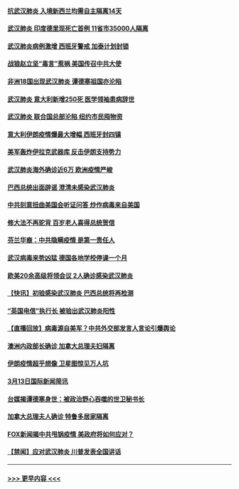 #### [抗武汉肺炎 入境新西兰均需自主隔离14天](../pages/prog202/a102799406.md?t=03141602) 
#### [武汉肺炎 印度德里现死亡首例 11省市35000人隔离](../pages/prog202/a102799379.md?t=03141602) 
#### [武汉肺炎病例激增 西班牙警戒 加泰计划封锁](../pages/prog202/a102799338.md?t=03141602) 
#### [战狼赵立坚“毒言”惹祸 美国传召中共大使](../pages/prog202/a102799314.md?t=03141602) 
#### [非洲18国出现武汉肺炎 谭德塞祖国亦沦陷](../pages/prog202/a102799302.md?t=03141602) 
#### [武汉肺炎 意大利新增250死 医学领袖患病辞世](../pages/prog202/a102799253.md?t=03141602) 
#### [武汉肺炎 联合国总部沦陷 纽约市民囤物资](../pages/prog202/a102799239.md?t=03141602) 
#### [意大利伊朗疫情爆最大增幅 西班牙封四镇](../pages/prog202/a102798969.md?t=03141602) 
#### [美军轰炸伊拉克武器库 反击伊朗支持势力](../pages/prog202/a102799127.md?t=03141602) 
#### [武汉肺炎海外确诊近6万 欧洲疫情严峻](../pages/prog202/a102799147.md?t=03141602) 
#### [巴西总统出面辟谣  澄清未感染武汉肺炎](../pages/prog202/a102799066.md?t=03141602) 
#### [中共刻意扭曲美国会听证问答 炒作病毒来自美国](../pages/prog202/a102799022.md?t=03141602) 
#### [修大法不再驼背 百岁老人喜得总统贺信](../pages/prog202/a102799026.md?t=03141602) 
#### [芬兰华裔：中共隐瞒疫情 是第一责任人](../pages/prog202/a102798951.md?t=03141602) 
#### [武汉病毒来势凶猛 德国各地学校停课一个月](../pages/prog202/a102798978.md?t=03141602) 
#### [欧美20余高级将领会议 2人确诊感染武汉肺炎](../pages/prog202/a102798930.md?t=03141602) 
#### [【快讯】初验感染武汉肺炎 巴西总统将再检测](../pages/prog202/a102798917.md?t=03141602) 
#### [“英国电信”执行长 被验出武汉肺炎阳性](../pages/prog202/a102798904.md?t=03141602) 
#### [【直播回放】病毒源自美军？中共外交部发言人言论引爆舆论](../pages/prog202/a102798842.md?t=03141602) 
#### [澳洲内政部长确诊 加拿大总理夫妇隔离](../pages/prog202/a102798781.md?t=03141602) 
#### [伊朗疫情超乎想像 卫星图惊见万人坑](../pages/prog202/a102798711.md?t=03141602) 
#### [3月13日国际新闻简讯](../pages/prog202/a102798719.md?t=03141602) 
#### [台媒揭谭德塞身世：被政治野心吞噬的世卫秘书长](../pages/prog202/a102798536.md?t=03141602) 
#### [加拿大总理夫人确诊 特鲁多居家隔离](../pages/prog202/a102798517.md?t=03141602) 
#### [FOX新闻揭中共甩锅疫情 美政府将如何应对？](../pages/prog202/a102798399.md?t=03141602) 
#### [【禁闻】应对武汉肺炎 川普发表全国讲话](../pages/prog202/a102798327.md?t=03141602) 

----
#### [ >>> 更早内容 <<< ](../indexes/prog202-earlier.md)
